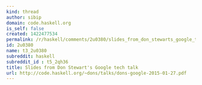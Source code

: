 ```yaml
---
kind: thread
author: sibip
domain: code.haskell.org
is_self: false
created: 1422477534
permalink: /r/haskell/comments/2u0380/slides_from_don_stewarts_google_tech_talk/
id: 2u0380
name: t3_2u0380
subreddit: haskell
subreddit_id : t5_2qh36
title: Slides from Don Stewart's Google tech talk
url: http://code.haskell.org/~dons/talks/dons-google-2015-01-27.pdf
---
```



